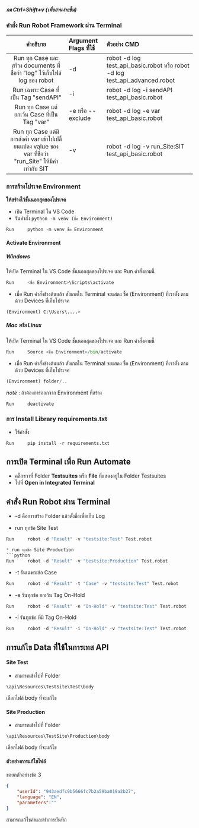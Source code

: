 ##### กด Ctrl+Shift+v (เพื่ออ่านง่ายขึ้น)

###  **คำสั่ง Run Robot Framework ผ่าน Terminal**

|คำอธิบาย|Argument Flags ที่ใช้|ตัวอย่าง CMD|
| :----: | :---- | :---- |
|Run ทุก Case และสร้าง documents ที่ชื่อว่า "log" ไว้เก็บไฟล์ log ของ robot|-d|robot -d log test_api_basic.robot หรือ robot -d log test_api_advanced.robot|
|Run เฉพาะ Case ที่เป็น Tag "sendAPI"|-i|robot -d log -i sendAPI test_api_basic.robot|
|Run ทุก Case แต่ยกเว้น Case ที่เป็น Tag "var"|-e หรือ --exclude|robot -d log -e var test_api_basic.robot|
|Run ทุก Case แต่มีการส่งค่า var เข้าไปเปลื่ยนแปลง value ของ var ที่ชื่อว่า "run_Site" ให้มีค่าเท่ากับ SIT |-v|robot -d log -v run_Site:SIT test_api_basic.robot|

### การสร้างโปรเจค **Environment**

__ให้สร้างไว้ชั้นนอกสุดของโปรเจค__
* เปิด Terminal ใน VS Code
* รันคำสั่ง `python -m venv (ชื่อ Environment)` 

```python
Run     python -m venv ชื่อ Environment
```

#### Activate Environment 
##### Windows 
  
  ให้เปิด Terminal ใน VS Code ชั้นนอกสุดของโปรเจค  และ Run คำสั่งตามนี้

```python
Run     <ชื่อ Environment>\Scripts\activate
```
* เมื่อ Run คำสั่งข้างต้นแล้ว สังเกตใน Terminal จะแสดง ชื่อ (Environment) ที่เราตั้ง ตามด้วย Devices ที่เก็บโปรเจค
```python
(Environment) C:\Users\....>
```
##### Mac หรือ Linux
  
  ให้เปิด Terminal ใน VS Code ชั้นนอกสุดของโปรเจค  และ Run คำสั่งตามนี้

```python
Run     Source <ชื่อ Environment>/bin/activate
```
* เมื่อ Run คำสั่งข้างต้นแล้ว สังเกตใน Terminal จะแสดง ชื่อ (Environment) ที่เราตั้ง ตามด้วย Devices ที่เก็บโปรเจค
```python
(Environment) folder/..
```

*note* :  ถ้าต้องการออกจาก Environment ที่สร้าง
```python
Run     deactivate
```

### การ Install Library **requirements.txt**  
* ใช้คำสั่ง
```python
Run     pip install -r requirements.txt
```

## การเปิด Terminal เพื่อ Run Automate
* คลิ๊กขวาที่ Folder **Testsuites** หรือ **File** ที่แสดงอยู่ใน Folder Testsuites
* ไปที่ **Open in Integrated Terminal**
## คำสั่ง Run Robot ผ่าน Terminal

* -d    คือการสร้าง Folder แล้วตั้งชื่อเพื่อเก็บ Log

* run ทุกข้อ Site Test
```python
Run     robot -d "Result" -v "testsite:Test" Test.robot

* run ทุกข้อ Site Production
```python
Run     robot -d "Result" -v "testsite:Production" Test.robot
```

* -t    รันเฉพาะข้อ Case
```python
Run     robot -d "Result" -t "Case" -v "testsite:Test" Test.robot
```

* -e    รันทุกข้อ ยกเว้น Tag On-Hold

```python
Run     robot -d "Result" -e "On-Hold" -v "testsite:Test" Test.robot
```
* -i    รันทุกข้อ ที่มี Tag On-Hold
```python
Run     robot -d "Result" -i "On-Hold" -v "testsite:Test" Test.robot
```

## การแก้ไข Data ที่ใช้ในการเทส API

#### Site Test 
* สามารถเข้าไปที่ Folder 
```command
\api\Resources\TestSite\Test\body
```
เลือกไฟล์ body ที่จะแก้ไข


#### Site Production 
* สามารถเข้าไปที่ Folder 
```command
\api\Resources\TestSite\Production\body
```
เลือกไฟล์ body ที่จะแก้ไข

#### ตัวอย่างการแก้ไขไฟล์

ขอยกตัวอย่างข้อ 3 

```json
{
    "userId": "943aedfc9b5666fc7b2a59ba019a2b27",
    "language": "EN",
    "parameters":""
}
```
สามารถแก้ไขค่าและทำการบันทึก

